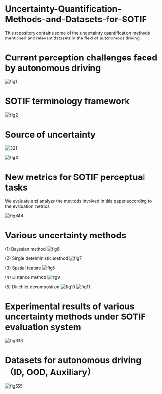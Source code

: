 # Uncertainty-Quantification-Methods-and-Datasets-for-SOTIF
This repository contains some of the uncertainty quantification methods mentioned and relevant datasets in the field of autonomous driving.
# Current perception challenges faced by autonomous driving

![fig1](https://github.com/user-attachments/assets/9219c69c-73a1-4bf2-9e53-3141b75f3127)

# SOTIF terminology framework

![fig2](https://github.com/user-attachments/assets/65fdd7b8-af07-4b05-928a-b58ff1409afe)

# Source of uncertainty
![321](https://github.com/user-attachments/assets/8a2c7c8a-5b14-4c50-8799-25aa8eb54011)

![fig3](https://github.com/user-attachments/assets/8eca9ba6-3bad-4a54-9859-4e12cb6d7390)

# New metrics for SOTIF perceptual tasks
We evaluate and analyze the methods involved in this paper according to the evaluation metrics

![fig444](https://github.com/user-attachments/assets/98d0e571-140c-48cf-bb51-4822b7a256fe)

# Various uncertainty methods
(1)	Bayesian method
![fig6](https://github.com/user-attachments/assets/20d671df-b170-4fa0-88ce-af8f42fca67a)

(2) Single deterministic method
![fig7](https://github.com/user-attachments/assets/8a445641-1b10-43a4-a162-3fc2ea3cade6)

(3) Spatial feature
![fig8](https://github.com/user-attachments/assets/042f3784-fdd6-43c2-beea-5a00cd673474)

(4) Distance method
![fig9](https://github.com/user-attachments/assets/a5488f37-a9e6-48a0-84c8-af3d4828b729)

(5) Dirichlet decomposition
![fig10](https://github.com/user-attachments/assets/6eb9a8e8-80c0-4540-95e8-0440adec3996)
![fig11](https://github.com/user-attachments/assets/cfc3a912-05f5-4a71-a89b-d725e886b581)

# Experimental results of various uncertainty methods under SOTIF evaluation system

![fig333](https://github.com/user-attachments/assets/0beea30d-d63c-4137-9a9c-2ca5b8debd71)


# Datasets for autonomous driving（ID, OOD, Auxiliary）

![fig555](https://github.com/user-attachments/assets/e0d871a5-b807-4a08-a8ae-41077f8cac89)

